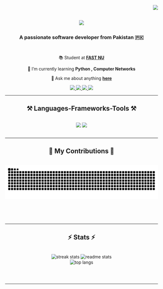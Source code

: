 <img align="right" src="https://visitor-badge.laobi.icu/badge?page_id=mhassanif.mhassanif" />

<h1 align="center">
    <img src="https://readme-typing-svg.herokuapp.com/?font=Righteous&size=35&center=true&vCenter=true&width=500&height=70&duration=4000&lines=Hi+There!+👋;+I'm+Hassan+Imran!;" />
</h1>

<h3 align="center">A passionate software developer from Pakistan 🇵🇰</h3>

<br/>

<div align="center">
 <!--  🔭 I’m currently working on **a marketplace**   -->
    
  📚 Student at **[FAST NU](https://nu.edu.pk/)**
    
 🌱 I’m currently learning **Python , Computer Networks**

 💬 Ask me about anything **[here](https://github.com/mhassanif/mhassanif/issues)**

<!--⚡ Fun fact **Game of Thrones Night's Watch cloaks are made from Ikea rugs** -->

 </div>
 
<div align="center"> 
  <a href="mailto:mhassanimranf@gmail.com">
    <img src="https://img.shields.io/badge/Gmail-333333?style=for-the-badge&logo=gmail&logoColor=red" />
  </a>
  <a href="https://www.linkedin.com/in/mhassanif/" target="_blank">
    <img src="https://img.shields.io/badge/LinkedIn-0077B5?style=for-the-badge&logo=linkedin&logoColor=white" target="_blank"/>
  </a>
  <a href="https://github.com/mhassanif?tab=repositories" target="_blank">
     <img src="https://img.shields.io/badge/Portfolio-FF5722?style=for-the-badge&logo=todoist&logoColor=white" target="_blank"/> <!-- sqlite, safari, google-chrome are other good icon options -->
  </a>
      <a href="https://www.instagram.com/m.hassan.imran/" target="_blank">
    <img src="https://img.shields.io/badge/Instagram-E4405F?style=for-the-&logo=instagram&logoColor=white"target="_blank" style="height:28px;"/>
  </a>
</div>

 <hr/>
 
<h2 align="center">⚒️ Languages-Frameworks-Tools ⚒️</h2>
<br/>
<div align="center">
    <img src="https://skillicons.dev/icons?i=html,css,vscode,github,git,cpp,cs" />
    <img src="https://skillicons.dev/icons?i=python,mongodb,c,mysql" /><br>
</div>

<br/>
<hr/>

<div align="center">
  <h2>🐍 My Contributions 🐍</h2>
  <br>
  <img alt="snake eating my contributions" src="https://raw.githubusercontent.com/mhassanif/mhassanif/output/github-contribution-grid-snake.svg" />
  
  <br/><br/><br/>
</div>

<hr/>



<h2 align="center">⚡ Stats ⚡</h2>
<br>

<!-- play around with theme, height, row cols etc for trophies // uncomment when stats good
<p align="center">
      <img height="100" src="https://github-profile-trophy.vercel.app/?username=mhassanif&theme=dracula&no-bg=true&no-frame=true&row=1&margin-w=5" alt="Hassan's Trophies">
</p> 
-->

<div align=center>    
  <img width=390 src="https://github-readme-streak-stats.herokuapp.com/?user=mhassanif&theme=tokyonight" alt="streak stats"/>
  <!-- <img width=390 src="https://github-readme-streak-stats-salesp07.vercel.app/?user=mhassanif&count_private=true&theme=react&border_radius=10" alt="streak stats"/> -->
  <img width=390 src="https://github-readme-stats.vercel.app/api?username=mhassanif&count_private=true&show_icons=true&theme=react&rank_icon=github&border_radius=10" alt="readme stats" />
  <br/>
  <img width=325 align="center" src="https://github-readme-stats.vercel.app/api/top-langs/?username=mhassanif&layout=compact&theme=react&border_radius=10&size_weight=0.5&count_weight=0.5&exclude_repo=github-readme-stats" alt="top langs" />

    
<!--  hide languages & lang count limit parameters  <img width=325 align="center" src="https://github-readme-stats.vercel.app/api/top-langs/?username=mhassanif&hide=HTML&langs_count=8&layout=compact&theme=react&border_radius=10&size_weight=0.5&count_weight=0.5&exclude_repo=github-readme-stats" alt="top langs" /> -->

</div>

<br/><br/>

<hr/>

<br/>
<!-- 
<div align="center">
<a href='https://ko-fi.com/V7V4RAK9C' target='_blank'><img height='64' style='border:0px;height:64px;' src='https://storage.ko-fi.com/cdn/kofi1.png?v=3' border='0' alt='Buy Me a Coffee at ko-fi.com' /></a>
</div>
-->

<br/>

<!-- LINK RESUME PDF HERE -->

